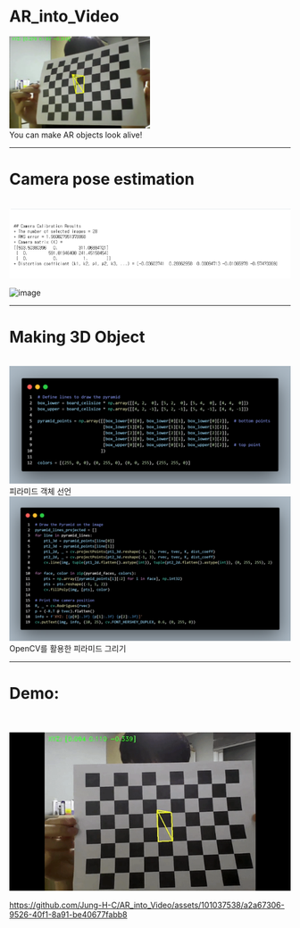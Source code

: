 # AR_into_Video
<img src="/Screenshots/test.PNG" width='50%' height='50%'>
<br>
You can make AR objects look alive!

***
# Camera pose estimation
<br>
<img src="/Screenshots/coeff.PNG">

![image](https://github.com/Jung-H-C/AR_into_Video/assets/101037538/f86cee57-a45c-4f13-a546-086faa3125e0)

***
# Making 3D Object
<br>
<img src="/Screenshots/code_1.PNG">
피라미드 객체 선언
<br>
<img src="/Screenshots/code_2.PNG">
OpenCV를 활용한 피라미드 그리기

***
# Demo:
<br>
<br>
<img src="/Screenshots/result.gif">

https://github.com/Jung-H-C/AR_into_Video/assets/101037538/a2a67306-9526-40f1-8a91-be40677fabb8



